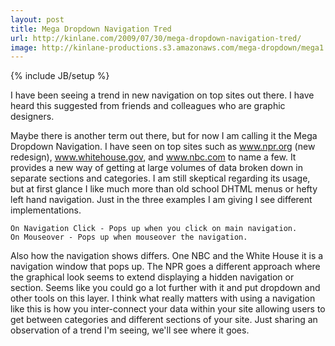 ```yaml
---
layout: post
title: Mega Dropdown Navigation Tred
url: http://kinlane.com/2009/07/30/mega-dropdown-navigation-tred/
image: http://kinlane-productions.s3.amazonaws.com/mega-dropdown/mega1.png
---
```

{% include JB/setup %}
I have been seeing a trend in new navigation on top sites out there. I have heard this suggested from friends and colleagues who are graphic designers.

Maybe there is another term out there, but for now I am calling it the Mega Dropdown Navigation.
I have seen on top sites such as www.npr.org (new redesign), www.whitehouse.gov, and www.nbc.com to name a few.
It provides a new way of getting at large volumes of data broken down in separate sections and categories.
I am still skeptical regarding its usage, but at first glance I like much more than old school DHTML menus or hefty left hand navigation.
Just in the three examples I am giving I see different implementations.

	On Navigation Click - Pops up when you click on main navigation.
	On Mouseover - Pops up when mouseover the navigation.

Also how the navigation shows differs. One NBC and the White House it is a navigation window that pops up. The NPR goes a different approach where the graphical look seems to extend displaying a hidden navigation or section.
Seems like you could go a lot further with it and put dropdown and other tools on this layer.
I think what really matters with using a navigation like this is how you inter-connect your data within your site allowing users to get between categories and different sections of your site.
Just sharing an observation of a trend I'm seeing, we'll see where it goes.